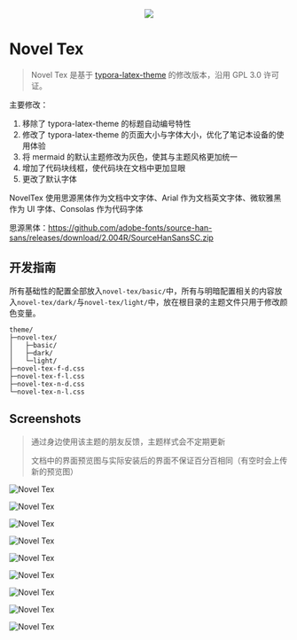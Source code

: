 <div align=center>
    <img src="./.assets/novel-tex-logo.png">
</div>

# Novel Tex

> Novel Tex 是基于 [typora-latex-theme](https://github.com/Keldos-Li/typora-latex-theme) 的修改版本，沿用 GPL 3.0 许可证。

主要修改：

1. 移除了 typora-latex-theme 的标题自动编号特性
2. 修改了 typora-latex-theme 的页面大小与字体大小，优化了笔记本设备的使用体验
3. 将 mermaid 的默认主题修改为灰色，使其与主题风格更加统一
4. 增加了代码块线框，使代码块在文档中更加显眼
5. 更改了默认字体

NovelTex 使用思源黑体作为文档中文字体、Arial 作为文档英文字体、微软雅黑作为 UI 字体、Consolas 作为代码字体

思源黑体：https://github.com/adobe-fonts/source-han-sans/releases/download/2.004R/SourceHanSansSC.zip

## 开发指南

所有基础性的配置全部放入`novel-tex/basic/`中，所有与明暗配置相关的内容放入`novel-tex/dark/`与`novel-tex/light/`中，放在根目录的主题文件只用于修改颜色变量。

```shell
theme/
├─novel-tex/
│   ├─basic/
│   ├─dark/
│   └─light/
├─novel-tex-f-d.css
├─novel-tex-f-l.css
├─novel-tex-n-d.css
└─novel-tex-n-l.css
```

## Screenshots

> 通过身边使用该主题的朋友反馈，主题样式会不定期更新
> 
> 文档中的界面预览图与实际安装后的界面不保证百分百相同（有空时会上传新的预览图）

![Novel Tex](./.assets/novel-tex_00.png)

![Novel Tex](./.assets/novel-tex-dark_00.png)

![Novel Tex](./.assets/novel-tex_01.png)

![Novel Tex](./.assets/novel-tex-dark_01.png)

![Novel Tex](./.assets/novel-tex-code.png)

![Novel Tex](./.assets/novel-tex-dark-code.png)

![Novel Tex](./.assets/novel-tex-math.png)

![Novel Tex](./.assets/novel-tex-dark-math.png)

![Novel Tex](./.assets/novel-tex-mermaid.png)
